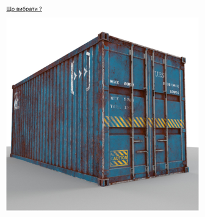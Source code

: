 <a href="https://github.com/AlbertRipak/AsciiArtify/blob/master/doc/Concept.md">Що вибрати ?</a>

![Image](./doc/container.jpg)

